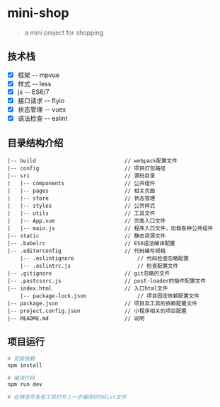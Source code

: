 # mini-shop

> a mini project for shopping

## 技术栈
- [x] 框架 -- mpvue
- [x] 样式 -- less
- [x] js -- ES6/7
- [x] 接口请求 -- flyio
- [x] 状态管理 -- vuex
- [x] 语法检查 -- eslint

## 目录结构介绍 ##
	|-- build                            // webpack配置文件
	|-- config                           // 项目打包路径
	|-- src                              // 源码目录
	|   |-- components                   // 公共组件
	|   |-- pages                        // 相关页面
	|   |-- store                        // 状态管理
	|   |-- styles                       // 公共样式
	|   |-- utils                        // 工具文件
	|   |-- App.vue                      // 页面入口文件
	|   |-- main.js                      // 程序入口文件，加载各种公共组件
	|-- static                           // 静态资源文件
	|-- .babelrc                         // ES6语法编译配置
	|-- .editorconfig                    // 代码编写规格
        |-- .eslintignore                    // 代码检查忽略配置
        |-- .eslintrc.js                     // 检查配置文件
	|-- .gitignore                       // git忽略的文件
	|-- .postcssrc.js                    // post-loader的插件配置文件
	|-- index.html                       // 入口html文件
        |-- package-lock.json                // 项目固定依赖配置文件
	|-- package.json                     // 项目及工具的依赖配置文件
	|-- project.config.json              // 小程序相关的项目配置
	|-- README.md                        // 说明


## 项目运行

``` bash
# 安装依赖
npm install

# 编译代码
npm run dev

# 在微信开发者工具打开上一步编译好的dist文件
